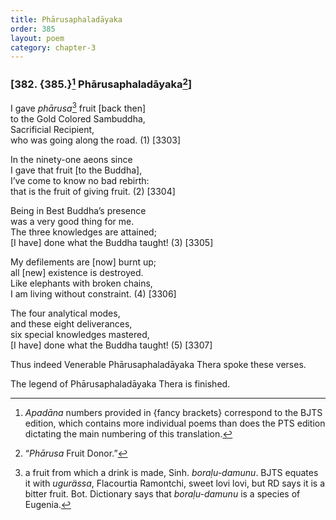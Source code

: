 ```yaml
---
title: Phārusaphaladāyaka
order: 385
layout: poem
category: chapter-3
---
```


### \[382. {385.}[^1] Phārusaphaladāyaka[^2]\]

I gave *phārusa*[^3] fruit \[back then\]  
to the Gold Colored Sambuddha,  
Sacrificial Recipient,  
who was going along the road. (1) \[3303\]

In the ninety-one aeons since  
I gave that fruit \[to the Buddha\],  
I’ve come to know no bad rebirth:  
that is the fruit of giving fruit. (2) \[3304\]

Being in Best Buddha’s presence  
was a very good thing for me.  
The three knowledges are attained;  
\[I have\] done what the Buddha taught! (3) \[3305\]

My defilements are \[now\] burnt up;  
all \[new\] existence is destroyed.  
Like elephants with broken chains,  
I am living without constraint. (4) \[3306\]

The four analytical modes,  
and these eight deliverances,  
six special knowledges mastered,  
\[I have\] done what the Buddha taught! (5) \[3307\]

Thus indeed Venerable Phārusaphaladāyaka Thera spoke these verses.

The legend of Phārusaphaladāyaka Thera is finished.

[^1]: *Apadāna* numbers provided in {fancy brackets} correspond to the BJTS edition, which contains more individual poems than does the PTS edition dictating the main numbering of this translation.

[^2]: “*Phārusa* Fruit Donor.”

[^3]: a fruit from which a drink is made, Sinh. *boraḷu-damunu*. BJTS equates it with *ugurässa*, Flacourtia Ramontchi, sweet lovi lovi, but RD says it is a bitter fruit. Bot. Dictionary says that *boraḷu-damunu* is a species of Eugenia.
